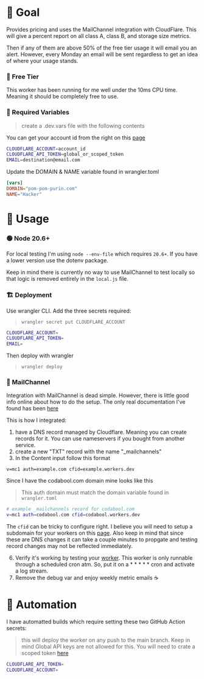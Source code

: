 # 🥅 Goal
Provides pricing and uses the MailChannel integration with CloudFlare.
This will give a percent report on all class A, class B, and storage size metrics.

Then if any of them are above 50% of the free tier usage it will email you an alert.
However, every Monday an email will be sent regardless to get an idea of where your usage stands.


### 💸 Free Tier
This worker has been running for me well under the 10ms CPU time. Meaning it should be completely free to use.

### 🔑 Required Variables
> create a .dev.vars file with the following contents

You can get your account id from the right on this [page](https://dash.cloudflare.com/?to=/:account/workers)
```sh
CLOUDFLARE_ACCOUNT=account_id
CLOUDFLARE_API_TOKEN=global_or_scoped_token
EMAIL=destination@email.com
```

Update the DOMAIN & NAME variable found in wrangler.toml

```toml
[vars]
DOMAIN="pom-pom-purin.com"
NAME="Hacker"
```

# 🥾 Usage
### 🟢 Node 20.6+
For local testing I'm using `node --env-file` which requires `20.6+`. If you have a lower version use the dotenv package.

Keep in mind there is currently no way to use MailChannel to test locally so that logic is removed entirely in the `local.js` file.

### 🏗 Deployment
Use wrangler CLI. Add the three secrets required:

> `wrangler secret put CLOUDFLARE_ACCOUNT`
```sh
CLOUDFLARE_ACCOUNT=
CLOUDFLARE_API_TOKEN=
EMAIL=
```

Then deploy with wrangler

> `wrangler deploy`

### 📨 MailChannel
Integration with MailChannel is dead simple. However, there is little good info online about how to do the setup. The only real documentation I've found has been [here](https://support.mailchannels.com/hc/en-us/articles/16918954360845-Secure-your-domain-name-against-spoofing-with-Domain-Lockdown-)

This is how I integrated:

1. have a DNS record managed by Cloudflare. Meaning you can create records for it. You can use nameservers if you bought from another service.
2. create a new "TXT" record with the name "_mailchannels"
3. In the Content input follow this format

```
v=mc1 auth=example.com cfid=example.workers.dev
```

Since I have the codabool.com domain mine looks like this

> This auth domain must match the domain variable found in `wrangler.toml` 

```sh
# example _mailchannels record for codabool.com
v=mc1 auth=codabool.com cfid=codabool.workers.dev
```

The `cfid` can be tricky to configure right. I believe you will need to setup a subdomain for your workers on this [page](https://dash.cloudflare.com/?to=/:account/workers). Also keep in mind that since these are DNS changes it can take a couple minutes to propgate and testing record changes may not be reflected immediately.

6. Verify it's working by testing your [worker](https://dash.cloudflare.com/?to=/:account/workers). This worker is only runnable through a scheduled cron atm. So, put it on a * * * * * cron and activate a log stream.
7. Remove the debug var and enjoy weekly metric emails ☕

# 🤖 Automation
I have automatted builds which require setting these two GitHub Action secrets:

> this will deploy the worker on any push to the main branch. Keep in mind Global API keys are not allowed for this. You will need to crate a scoped token [here](https://dash.cloudflare.com/profile/api-tokens)

```sh
CLOUDFLARE_API_TOKEN=
CLOUDFLARE_ACCOUNT=
```
